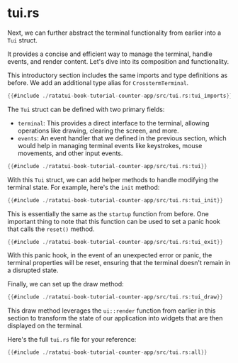 # tui.rs

Next, we can further abstract the terminal functionality from earlier into a `Tui` struct.

It provides a concise and efficient way to manage the terminal, handle events, and render content.
Let's dive into its composition and functionality.

This introductory section includes the same imports and type definitions as before. We add an
additional type alias for `CrosstermTerminal`.

```rust
{{#include ./ratatui-book-tutorial-counter-app/src/tui.rs:tui_imports}}
```

The `Tui` struct can be defined with two primary fields:

- `terminal`: This provides a direct interface to the terminal, allowing operations like drawing,
  clearing the screen, and more.
- `events`: An event handler that we defined in the previous section, which would help in managing
  terminal events like keystrokes, mouse movements, and other input events.

```rust
{{#include ./ratatui-book-tutorial-counter-app/src/tui.rs:tui}}
```

With this `Tui` struct, we can add helper methods to handle modifying the terminal state. For
example, here's the `init` method:

```rust
{{#include ./ratatui-book-tutorial-counter-app/src/tui.rs:tui_init}}
```

This is essentially the same as the `startup` function from before. One important thing to note that
this function can be used to set a panic hook that calls the `reset()` method.

```rust
{{#include ./ratatui-book-tutorial-counter-app/src/tui.rs:tui_exit}}
```

With this panic hook, in the event of an unexpected error or panic, the terminal properties will be
reset, ensuring that the terminal doesn't remain in a disrupted state.

Finally, we can set up the draw method:

```rust
{{#include ./ratatui-book-tutorial-counter-app/src/tui.rs:tui_draw}}
```

This draw method leverages the `ui::render` function from earlier in this section to transform the
state of our application into widgets that are then displayed on the terminal.

Here's the full `tui.rs` file for your reference:

```rust
{{#include ./ratatui-book-tutorial-counter-app/src/tui.rs:all}}
```
